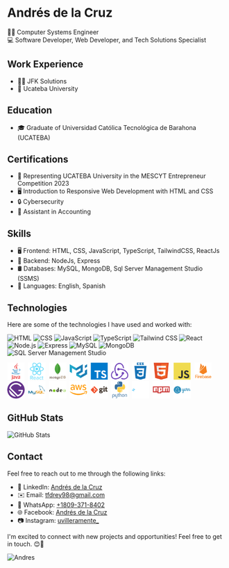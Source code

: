 # Andrés de la Cruz

👨‍💻 Computer Systems Engineer \
💻 Software Developer, Web Developer, and Tech Solutions Specialist

## Work Experience

- 👨‍💼 JFK Solutions
- 🏫 Ucateba University

## Education

- 🎓 Graduate of Universidad Católica Tecnológica de Barahona (UCATEBA)

## Certifications

- 📑 Representing UCATEBA University in the MESCYT Entrepreneur Competition 2023
- 🖥️ Introduction to Responsive Web Development with HTML and CSS
- 🔒 Cybersecurity
- 📑 Assistant in Accounting

## Skills

- 🖥️ Frontend: HTML, CSS, JavaScript, TypeScript, TailwindCSS, ReactJs
- 🐞 Backend: NodeJs, Express
- 🛢️ Databases: MySQL, MongoDB, Sql Server Management Studio (SSMS)
- 🧠 Languages: English, Spanish

## Technologies

Here are some of the technologies I have used and worked with:

![HTML](https://img.shields.io/badge/-HTML-orange?logo=html5&logoColor=white&style=flat) ![CSS](https://img.shields.io/badge/-CSS-blue?logo=css3&logoColor=white&style=flat) ![JavaScript](https://img.shields.io/badge/-JavaScript-yellow?logo=javascript&logoColor=white&style=flat) ![TypeScript](https://img.shields.io/badge/-TypeScript-blue?logo=typescript&logoColor=white&style=flat) ![Tailwind CSS](https://img.shields.io/badge/-TailwindCSS-38B2AC?logo=tailwind-css&logoColor=white&style=flat) ![React](https://img.shields.io/badge/-React-61DAFB?logo=react&logoColor=white&style=flat) ![Node.js](https://img.shields.io/badge/-Node.js-339933?logo=node.js&logoColor=white&style=flat) ![Express](https://img.shields.io/badge/-Express-000000?logo=express&logoColor=white&style=flat) ![MySQL](https://img.shields.io/badge/-MySQL-4479A1?logo=mysql&logoColor=white&style=flat) ![MongoDB](https://img.shields.io/badge/-MongoDB-47A248?logo=mongodb&logoColor=white&style=flat) ![SQL Server Management Studio](https://img.shields.io/badge/-SQL%20Server%20Management%20Studio-CC2927?logo=microsoft-sql-server&logoColor=white&style=flat)

<div>
  <img src="https://github.com/devicons/devicon/blob/master/icons/java/java-original-wordmark.svg" title="Java" alt="Java" width="40" height="40"/>&nbsp;
  <img src="https://github.com/devicons/devicon/blob/master/icons/react/react-original-wordmark.svg" title="React" alt="React" width="40" height="40"/>&nbsp;
  <img src="https://github.com/devicons/devicon/blob/master/icons/mongodb/mongodb-original-wordmark.svg" title="Spring" alt="MongoDB" width="40" height="40"/>&nbsp;
  <img src="https://github.com/devicons/devicon/blob/master/icons/materialui/materialui-original.svg" title="Material UI" alt="Material UI" width="40" height="40"/>&nbsp;
  <img src="https://github.com/devicons/devicon/blob/master/icons/typescript/typescript-original.svg" title="Flutter" alt="Typescript" width="40" height="40"/>&nbsp;
  <img src="https://github.com/devicons/devicon/blob/master/icons/redux/redux-original.svg" title="Redux" alt="Redux " width="40" height="40"/>&nbsp;
  <img src="https://github.com/devicons/devicon/blob/master/icons/css3/css3-plain-wordmark.svg"  title="CSS3" alt="CSS" width="40" height="40"/>&nbsp;
  <img src="https://github.com/devicons/devicon/blob/master/icons/html5/html5-original.svg" title="HTML5" alt="HTML" width="40" height="40"/>&nbsp;
  <img src="https://github.com/devicons/devicon/blob/master/icons/javascript/javascript-original.svg" title="JavaScript" alt="JavaScript" width="40" height="40"/>&nbsp;
  <img src="https://github.com/devicons/devicon/blob/master/icons/firebase/firebase-plain-wordmark.svg" title="Firebase" alt="Firebase" width="40" height="40"/>&nbsp;
  <img src="https://github.com/devicons/devicon/blob/master/icons/gatsby/gatsby-original.svg" title="Gatsby"  alt="Gatsby" width="40" height="40"/>&nbsp;
  <img src="https://github.com/devicons/devicon/blob/master/icons/mysql/mysql-original-wordmark.svg" title="MySQL"  alt="MySQL" width="40" height="40"/>&nbsp;
  <img src="https://github.com/devicons/devicon/blob/master/icons/nodejs/nodejs-original-wordmark.svg" title="NodeJS" alt="NodeJS" width="40" height="40"/>&nbsp;
  <img src="https://github.com/devicons/devicon/blob/master/icons/amazonwebservices/amazonwebservices-plain-wordmark.svg" title="AWS" alt="AWS" width="40" height="40"/>&nbsp;
  <img src="https://github.com/devicons/devicon/blob/master/icons/git/git-original-wordmark.svg" title="Git" **alt="Git" width="40" height="40"/>&nbsp;
    <img src="https://github.com/devicons/devicon/blob/master/icons/python/python-original-wordmark.svg" title="Python" **alt="Git" width="40" height="40"/>&nbsp;
    <img src="https://github.com/devicons/devicon/blob/master/icons/tailwindcss/tailwindcss-original-wordmark.svg" title="TailwindCSS" **alt="Git" width="40" height="40"/>&nbsp;
      <img src="https://github.com/devicons/devicon/blob/master/icons/npm/npm-original-wordmark.svg" title="Npm" **alt="Npm" width="40" height="40"/>&nbsp;
    <img src="https://github.com/devicons/devicon/blob/master/icons/yarn/yarn-original-wordmark.svg" title="Yarn" **alt="Git" width="40" height="40"/>&nbsp;
</div>

## GitHub Stats

![GitHub Stats](https://github-readme-stats.vercel.app/api?username=UvilleraMente&show_icons=true&theme=radical)

## Contact

Feel free to reach out to me through the following links:

- 💼 LinkedIn: [Andrés de la Cruz](https://www.linkedin.com/in/andrés-de-la-cruz-4b7a46272/)
- ✉️ Email: [tfdrey98@gmail.com](mailto:tfdrey98@gmail.com)
- 💬 WhatsApp: [+1809-371-8402](https://wa.me/18093718402)
- 🌐 Facebook: [Andrés de la Cruz](https://www.facebook.com/AndresDlcrz27)
- 📷 Instagram: [uvilleramente_](https://www.instagram.com/uvilleramente_/)

I'm excited to connect with new projects and opportunities! Feel free to get in touch. 😊🚀

![Andres](https://github.com/UvilleraMente/UvilleraMente/assets/106884946/9a64dd1f-80d0-4078-a221-e62f66bec9c4)
